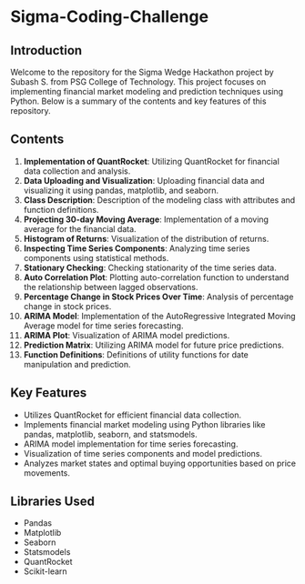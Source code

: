 # Sigma-Coding-Challenge

## Introduction
Welcome to the repository for the Sigma Wedge Hackathon project by Subash S. from PSG College of Technology. This project focuses on implementing financial market modeling and prediction techniques using Python. Below is a summary of the contents and key features of this repository.

## Contents
1. **Implementation of QuantRocket**: Utilizing QuantRocket for financial data collection and analysis.
2. **Data Uploading and Visualization**: Uploading financial data and visualizing it using pandas, matplotlib, and seaborn.
3. **Class Description**: Description of the modeling class with attributes and function definitions.
4. **Projecting 30-day Moving Average**: Implementation of a moving average for the financial data.
5. **Histogram of Returns**: Visualization of the distribution of returns.
6. **Inspecting Time Series Components**: Analyzing time series components using statistical methods.
7. **Stationary Checking**: Checking stationarity of the time series data.
8. **Auto Correlation Plot**: Plotting auto-correlation function to understand the relationship between lagged observations.
9. **Percentage Change in Stock Prices Over Time**: Analysis of percentage change in stock prices.
10. **ARIMA Model**: Implementation of the AutoRegressive Integrated Moving Average model for time series forecasting.
11. **ARIMA Plot**: Visualization of ARIMA model predictions.
12. **Prediction Matrix**: Utilizing ARIMA model for future price predictions.
13. **Function Definitions**: Definitions of utility functions for date manipulation and prediction.

## Key Features
- Utilizes QuantRocket for efficient financial data collection.
- Implements financial market modeling using Python libraries like pandas, matplotlib, seaborn, and statsmodels.
- ARIMA model implementation for time series forecasting.
- Visualization of time series components and model predictions.
- Analyzes market states and optimal buying opportunities based on price movements.

## Libraries Used
- Pandas
- Matplotlib
- Seaborn
- Statsmodels
- QuantRocket
- Scikit-learn
